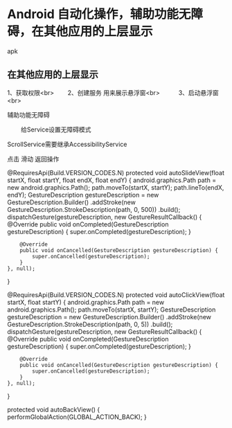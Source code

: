 
Android 自动化操作，辅助功能无障碍，在其他应用的上层显示
====
​apk

在其他应用的上层显示
-------

1、获取权限\<br>
            <uses-permission android:name="android.permission.SYSTEM_ALERT_WINDOW" />
       2、创建服务 用来展示悬浮窗\<br>
       
       3、启动悬浮窗\<br>

辅助功能无障碍

<uses-permission android:name="android.permission.FOREGROUND_SERVICE" />
        给Service设置无障碍模式

<service
    android:name=".services.ScrollService"
    android:permission="android.permission.BIND_ACCESSIBILITY_SERVICE">
    <intent-filter>
        <action android:name="android.accessibilityservice.AccessibilityService" />
    </intent-filter>
    <meta-data
        android:name="android.accessibilityservice"
        android:resource="@xml/accessibility" />
</service>
ScrollService需要继承AccessibilityService

点击 滑动 返回操作

@RequiresApi(Build.VERSION_CODES.N)
protected void autoSlideView(float startX, float startY, float endX, float endY) {
    android.graphics.Path path = new android.graphics.Path();
    path.moveTo(startX, startY);
    path.lineTo(endX, endY);
    GestureDescription gestureDescription = new GestureDescription.Builder()
            .addStroke(new GestureDescription.StrokeDescription(path, 0, 500))
            .build();
    dispatchGesture(gestureDescription, new GestureResultCallback() {
        @Override
        public void onCompleted(GestureDescription gestureDescription) {
            super.onCompleted(gestureDescription);
        }

        @Override
        public void onCancelled(GestureDescription gestureDescription) {
            super.onCancelled(gestureDescription);
        }
    }, null);
}

@RequiresApi(Build.VERSION_CODES.N)
protected void autoClickView(float startX, float startY) {
    android.graphics.Path path = new android.graphics.Path();
    path.moveTo(startX, startY);
    GestureDescription gestureDescription = new GestureDescription.Builder()
            .addStroke(new GestureDescription.StrokeDescription(path, 0, 5))
            .build();
    dispatchGesture(gestureDescription, new GestureResultCallback() {
        @Override
        public void onCompleted(GestureDescription gestureDescription) {
            super.onCompleted(gestureDescription);
        }

        @Override
        public void onCancelled(GestureDescription gestureDescription) {
            super.onCancelled(gestureDescription);
        }
    }, null);
}

protected void autoBackView() {
    performGlobalAction(GLOBAL_ACTION_BACK);
}
​
